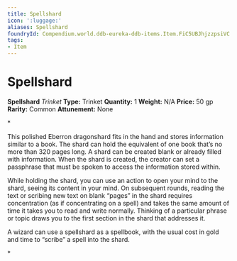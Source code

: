 ```yaml
---
title: Spellshard
icon: ':luggage:'
aliases: Spellshard
foundryId: Compendium.world.ddb-eureka-ddb-items.Item.FiC5UBJhjzzpsiVC
tags:
- Item
---
```


# Spellshard

**Spellshard**
_Trinket_
**Type:** Trinket
**Quantity:** 1
**Weight:** N/A
**Price:** 50 gp
**Rarity:** Common
**Attunement:** None

*<p>This polished Eberron dragonshard fits in the hand and stores information similar to a book. The shard can hold the equivalent of one book that’s no more than 320 pages long. A shard can be created blank or already filled with information. When the shard is created, the creator can set a passphrase that must be spoken to access the information stored within.

While holding the shard, you can use an action to open your mind to the shard, seeing its content in your mind. On subsequent rounds, reading the text or scribing new text on blank “pages” in the shard requires concentration (as if concentrating on a spell) and takes the same amount of time it takes you to read and write normally. Thinking of a particular phrase or topic draws you to the first section in the shard that addresses it.

A wizard can use a spellshard as a spellbook, with the usual cost in gold and time to “scribe” a spell into the shard.</p>*